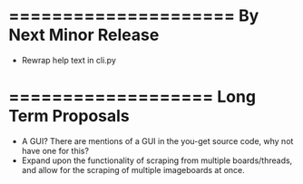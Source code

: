 =====================
By Next Minor Release
=====================
* Rewrap help text in cli.py


===================
Long Term Proposals
===================
* A GUI? There are mentions of a GUI in the you-get source code, why not have one for this?
* Expand upon the functionality of scraping from multiple boards/threads, and allow for the scraping of multiple imageboards at once.
